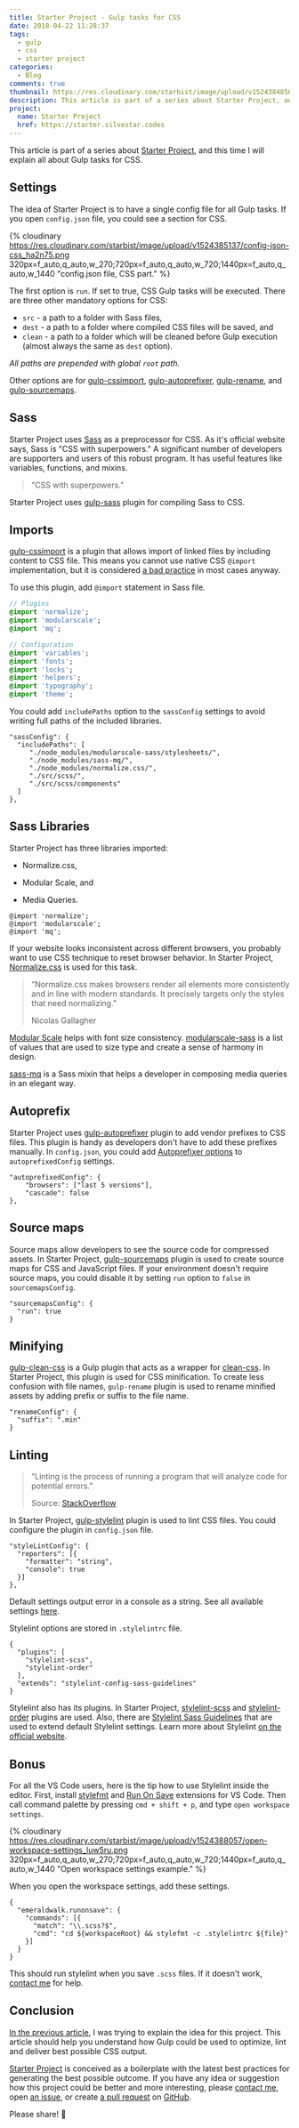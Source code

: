 ```yaml
---
title: Starter Project - Gulp tasks for CSS
date: 2018-04-22 11:28:37
tags:
  - gulp
  - css
  - starter project
categories:
  - Blog
comments: true
thumbnail: https://res.cloudinary.com/starbist/image/upload/v1524384850/starter-project-gulp-tasks-for-css_shybn0.png
description: This article is part of a series about Starter Project, and this time I will explain all about Gulp tasks for CSS.
project:
  name: Starter Project
  href: https://starter.silvestar.codes
---
```


This article is part of a series about [Starter Project], and this time I will explain all about Gulp tasks for CSS.

<!-- more -->

## Settings

The idea of Starter Project is to have a single config file for all Gulp tasks. If you open `config.json` file, you could see a section for CSS.

{% cloudinary https://res.cloudinary.com/starbist/image/upload/v1524385137/config-json-css_ha2n75.png 320px=f_auto,q_auto,w_270;720px=f_auto,q_auto,w_720;1440px=f_auto,q_auto,w_1440 "config.json file, CSS part." %}

The first option is `run`. If set to true, CSS Gulp tasks will be executed. There are three other mandatory options for CSS:

- `src` - a path to a folder with Sass files,
- `dest` - a path to a folder where compiled CSS files will be saved, and
- `clean` - a path to a folder which will be cleaned before Gulp execution (almost always the same as `dest` option).

_All paths are prepended with global `root` path._

Other options are for [gulp-cssimport], [gulp-autoprefixer], [gulp-rename], and [gulp-sourcemaps].

## Sass

Starter Project uses [Sass] as a preprocessor for CSS. As it's official website says, Sass is "CSS with superpowers." A significant number of developers are supporters and users of this robust program. It has useful features like variables, functions, and mixins.

> “CSS with superpowers.”

Starter Project uses [gulp-sass] plugin for compiling Sass to CSS.

## Imports

[gulp-cssimport] is a plugin that allows import of linked files by including content to CSS file. This means you cannot use native CSS `@import` implementation, but it is considered [a bad practice](https://stackoverflow.com/a/7199377) in most cases anyway.

To use this plugin, add `@import` statement in Sass file.

```sass
// Plugins
@import 'normalize';
@import 'modularscale';
@import 'mq';

// Configuration
@import 'variables';
@import 'fonts';
@import 'locks';
@import 'helpers';
@import 'typography';
@import 'theme';
```

You could add `includePaths` option to the `sassConfig` settings to avoid writing full paths of the included libraries.

```
"sassConfig": {
  "includePaths": [
     "./node_modules/modularscale-sass/stylesheets/",
     "./node_modules/sass-mq/",
     "./node_modules/normalize.css/",
     "./src/scss/",
     "./src/scss/components"
  ]
},
```

## Sass Libraries

Starter Project has three libraries imported:
- Normalize.css,

- Modular Scale, and
- Media Queries.

```
@import 'normalize';
@import 'modularscale';
@import 'mq';
```

If your website looks inconsistent across different browsers, you probably want to use CSS technique to reset browser behavior. In Starter Project, [Normalize.css] is used for this task.

> “Normalize.css makes browsers render all elements more consistently and in line with modern standards. It precisely targets only the styles that need normalizing.”
>
> Nicolas Gallagher

[Modular Scale] helps with font size consistency. [modularscale-sass] is a list of values that are used to size type and create a sense of harmony in design.

[sass-mq] is a Sass mixin that helps a developer in composing media queries in an elegant way.

## Autoprefix

Starter Project uses [gulp-autoprefixer] plugin to add vendor prefixes to CSS files. This plugin is handy as developers don't have to add these prefixes manually. In `config.json`, you could add [Autoprefixer options] to `autoprefixedConfig` settings.

```
"autoprefixedConfig": {
    "browsers": ["last 5 versions"],
    "cascade": false
},
```

## Source maps

Source maps allow developers to see the source code for compressed assets. In Starter Project, [gulp-sourcemaps] plugin is used to create source maps for CSS and JavaScript files. If your environment doesn't require source maps, you could disable it by setting `run` option to `false` in `sourcemapsConfig`.

```
"sourcemapsConfig": {
  "run": true
}
```

## Minifying

[gulp-clean-css] is a Gulp plugin that acts as a wrapper for [clean-css](https://github.com/jakubpawlowicz/clean-css). In Starter Project, this plugin is used for CSS minification. To create less confusion with file names, `gulp-rename` plugin is used to rename minified assets by adding prefix or suffix to the file name.

```
"renameConfig": {
  "suffix": ".min"
}
```

## Linting

> “Linting is the process of running a program that will analyze code for potential errors.”
>
> Source: [StackOverflow](https://stackoverflow.com/a/8503586)

In Starter Project, [gulp-stylelint] plugin is used to lint CSS files. You could configure the plugin in `config.json` file.

```
"styleLintConfig": {
  "reporters": [{
    "formatter": "string",
    "console": true
  }]
},
```

Default settings output error in a console as a string. See all available settings [here](https://www.npmjs.com/package/gulp-stylelint#options).

Stylelint options are stored in `.stylelintrc` file.

```
{
  "plugins": [
    "stylelint-scss",
    "stylelint-order"
  ],
  "extends": "stylelint-config-sass-guidelines"
}
```

Stylelint also has its plugins. In Starter Project, [stylelint-scss] and [stylelint-order] plugins are used. Also, there are [Stylelint Sass Guidelines] that are used to extend default Stylelint settings. Learn more about Stylelint [on the official website](https://stylelint.io/).

## Bonus

For all the VS Code users, here is the tip how to use Stylelint inside the editor. First, install [stylefmt] and [Run On Save] extensions for VS Code. Then call command palette by pressing `cmd + shift + p`, and type `open workspace settings`.

{% cloudinary https://res.cloudinary.com/starbist/image/upload/v1524388057/open-workspace-settings_luw5ru.png 320px=f_auto,q_auto,w_270;720px=f_auto,q_auto,w_720;1440px=f_auto,q_auto,w_1440 "Open workspace settings example." %}

When you open the workspace settings, add these settings.

```
{
  "emeraldwalk.runonsave": {
    "commands": [{
      "match": "\\.scss?$",
      "cmd": "cd ${workspaceRoot} && stylefmt -c .stylelintrc ${file}"
    }]
  }
}
```

This should run stylelint when you save `.scss` files. If it doesn't work, [contact me](mailto:admin@silvestar.codes?Subject=VSCode) for help.

## Conclusion

[In the previous article], I was trying to explain the idea for this project. This article should help you understand how Gulp could be used to optimize, lint and deliver best possible CSS output.

[Starter Project] is conceived as a boilerplate with the latest best practices for generating the best possible outcome. If you have any idea or suggestion how this project could be better and more interesting, please [contact me](mailto:admin@silvestar.codes?Subject=Starter), open [an issue], or create [a pull request] on [GitHub].

Please share! 🙏

[In the previous article]: /articles/starter-project-a-set-of-latest-best-practices-packed-in-gulp-tasks/
[Starter Project]: https://starter.silvestar.codes/
[npm]: https://www.npmjs.com/package/starter-project
[Sass]: https://sass-lang.com/
[gulp-sass]: https://www.npmjs.com/package/gulp-sass
[gulp-cssimport]: https://www.npmjs.com/package/gulp-cssimport
[Normalize.css]: https://necolas.github.io/normalize.css/
[Modular Scale]: http://www.modularscale.com/
[modularscale-sass]: https://www.npmjs.com/package/modularscale-sass
[sass-mq]: https://www.npmjs.com/package/sass-mq
[gulp-autoprefixer]: https://www.npmjs.com/package/gulp-autoprefixer
[Autoprefixer options]: https://github.com/postcss/autoprefixer#options
[gulp-clean-css]: https://www.npmjs.com/package/gulp-clean-css
[clean-css]: https://www.npmjs.com/package/clean-css
[gulp-rename]: https://www.npmjs.com/package/gulp-rename
[gulp-sourcemaps]: https://www.npmjs.com/package/gulp-sourcemaps
[gulp-stylelint]: https://www.npmjs.com/package/gulp-stylelint
[stylelint-scss]: https://www.npmjs.com/package/stylelint-scss
[stylelint-order]: https://www.npmjs.com/package/stylelint-order
[Stylelint Sass Guidelines]: https://github.com/bjankord/stylelint-config-sass-guidelines
[stylefmt]: https://marketplace.visualstudio.com/items?itemName=mrmlnc.vscode-stylefmt
[Run On Save]: https://marketplace.visualstudio.com/items?itemName=emeraldwalk.RunOnSave
[an issue]: https://github.com/maliMirkec/starter-project/issues/new
[a pull request]: https://github.com/maliMirkec/starter-project/compare
[GitHub]: https://github.com/maliMirkec/starter-project
